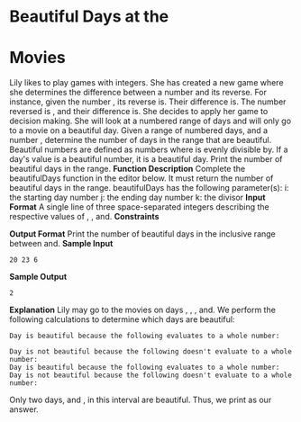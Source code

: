 # Beautiful Days at the

# Movies

Lily likes to play games with integers. She has created a new game where she determines the difference
between a number and its reverse. For instance, given the number , its reverse is. Their difference
is. The number reversed is , and their difference is.
She decides to apply her game to decision making. She will look at a numbered range of days and will
only go to a movie on a beautiful day.
Given a range of numbered days, and a number , determine the number of days in the range
that are beautiful. Beautiful numbers are defined as numbers where is evenly divisible
by. If a day's value is a beautiful number, it is a beautiful day. Print the number of beautiful days in the
range.
**Function Description**
Complete the beautifulDays function in the editor below. It must return the number of beautiful days in
the range.
beautifulDays has the following parameter(s):
i: the starting day number
j: the ending day number
k: the divisor
**Input Format**
A single line of three space-separated integers describing the respective values of , , and.
**Constraints**

**Output Format**
Print the number of beautiful days in the inclusive range between and.
**Sample Input**

```
20 23 6
```
**Sample Output**

```
2
```
**Explanation**
Lily may go to the movies on days , , , and. We perform the following calculations to determine
which days are beautiful:

```
Day is beautiful because the following evaluates to a whole number:
```

```
Day is not beautiful because the following doesn't evaluate to a whole number:
Day is beautiful because the following evaluates to a whole number:
Day is not beautiful because the following doesn't evaluate to a whole number:
```
Only two days, and , in this interval are beautiful. Thus, we print as our answer.


